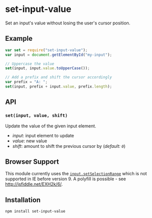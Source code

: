 # set-input-value

Set an input's value without losing the user's cursor position.

## Example

```javascript
var set = require("set-input-value");
var input = document.getElementById("my-input");

// Uppercase the value
set(input, input.value.toUpperCase());

// Add a prefix and shift the cursor accordingly
var prefix = "A: ";
set(input, prefix + input.value, prefix.length);
```

## API

### `set(input, value, shift)`

Update the value of the given input element.

 * *input*: input element to update
 * *value*: new value
 * *shift*: amount to shift the previous cursor by (*default: `0`*)

## Browser Support

This module currently uses the
[`input.setSelectionRange`](https://developer.mozilla.org/en-US/docs/Web/API/Input.setSelectionRange)
which is not supported in IE before version 9. A polyfill is possible -
see http://jsfiddle.net/EXH2k/6/.

## Installation

```
npm install set-input-value
```
